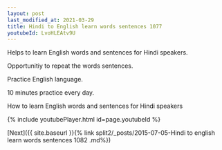 ```yaml
---
layout: post
last_modified_at: 2021-03-29
title: Hindi to English learn words sentences 1077 
youtubeId: LvoHLEAtv9U
---
```

 
 
Helps to learn English words and sentences for Hindi speakers.

Opportunitiy to repeat the words sentences. 

Practice English language. 
 
10 minutes practice every day. 
 
How to learn English words and sentences for Hindi speakers 
 
{% include youtubePlayer.html id=page.youtubeId %}
 
 
[Next]({{ site.baseurl }}{% link  split2/_posts/2015-07-05-Hindi to english learn words sentences 1082 .md%})
 
